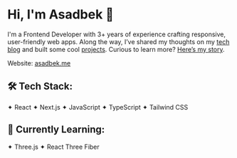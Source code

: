 # Hi, I'm Asadbek 👋

I'm a Frontend Developer with 3+ years of experience crafting responsive, user-friendly web apps. Along the way, I’ve shared my thoughts on my [tech blog](https://www.asadbek.me/blog) and built some cool [projects](https://www.asadbek.me/projects). Curious to learn more? [Here’s my story](https://www.asadbek.me/about).

Website: [asadbek.me](https://www.asadbek.tech)


## 🛠️ Tech Stack:

✦ React
✦ Next.js
✦ JavaScript
✦ TypeScript
✦ Tailwind CSS

## 🌱 Currently Learning:

✦ Three.js
✦ React Three Fiber




